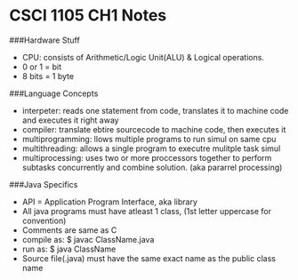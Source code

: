 # CSCI 1105 CH1 Notes

###Hardware Stuff
* CPU: consists of Arithmetic/Logic Unit(ALU) & Logical operations.
* 0 or 1 = bit
* 8 bits = 1 byte

###Language Concepts
* interpeter: reads one statement from code, translates it to machine code and executes it right away
* compiler: translate ebtire sourcecode to machine code, then executes it
* multiprogramming: llows multiple programs to run simul on same cpu
* multithreading: allows a single program to executre mulitple task simul
* multiprocessing: uses two or more proccessors together to perform subtasks concurrently and combine solution. (aka pararrel processing)

###Java Specifics
* API = Application Program Interface, aka library
* All java programs must have atleast 1 class, (1st letter uppercase for convention)
* Comments are same as C
* compile as: $ javac ClassName.java
* run as: $ java ClassName
* Source file(.java) must have the same exact name as the public class name

